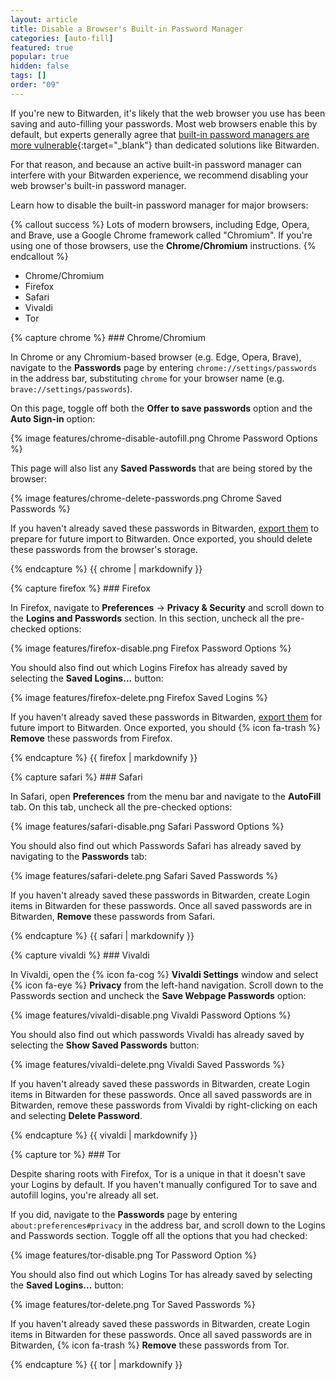 ```yaml
---
layout: article
title: Disable a Browser's Built-in Password Manager
categories: [auto-fill]
featured: true
popular: true
hidden: false
tags: []
order: "09"
---
```


If you're new to Bitwarden, it's likely that the web browser you use has been saving and auto-filling your passwords. Most web browsers enable this by default, but experts generally agree that [built-in password managers are more vulnerable](https://www.wired.com/2016/08/browser-password-manager-probably-isnt-enough/){:target="\_blank"} than dedicated solutions like Bitwarden.

For that reason, and because an active built-in password manager can interfere with your Bitwarden experience, we recommend disabling your web browser's built-in password manager.

Learn how to disable the built-in password manager for major browsers:

{% callout success %}
Lots of modern browsers, including Edge, Opera, and Brave, use a Google Chrome framework called "Chromium". If you're using one of those browsers, use the **Chrome/Chromium** instructions.
{% endcallout %}

<ul class="nav nav-tabs" id="myTab" role="tablist">
  <li class="nav-item" id="tab" role="presentation">
    <a class="nav-link active" id="chrometab" data-bs-toggle="tab" data-target="#chrome" role="tab" aria-controls="chrome" aria-selected="true">Chrome/Chromium</a>
  </li>
  <li class="nav-item" id="tab" role="presentation">
    <a class="nav-link" id="firefoxtab" data-bs-toggle="tab" data-target="#firefox" role="tab" aria-controls="firefox" aria-selected="false">Firefox</a>
  </li>
  <li class="nav-item" id="tab" role="presentation">
    <a class="nav-link" id="safaritab" data-bs-toggle="tab" data-target="#safari" role="tab" aria-controls="safari" aria-selected="false">Safari</a>
  </li>
  <li class="nav-item" id="tab" role="presentation">
    <a class="nav-link" id="vivalditab" data-bs-toggle="tab" data-target="#vivaldi" role="tab" aria-controls="vivaldi" aria-selected="false">Vivaldi</a>
  </li>
  <li class="nav-item" id="tab" role="presentation">
    <a class="nav-link" id="tortab" data-bs-toggle="tab" data-target="#tor" role="tab" aria-controls="tor" aria-selected="false">Tor</a>
  </li>
</ul>

<div class="tab-content" id="clientsContent">
  <div class="tab-pane show active" id="chrome" role="tabpanel" aria-labelledby="chrometab">
{% capture chrome %}
### Chrome/Chromium

In Chrome or any Chromium-based browser (e.g. Edge, Opera, Brave), navigate to the **Passwords** page by entering `chrome://settings/passwords` in the address bar, substituting `chrome` for your browser name (e.g. `brave://settings/passwords`).

On this page, toggle off both the **Offer to save passwords** option and the **Auto Sign-in** option:

{% image features/chrome-disable-autofill.png Chrome Password Options %}

This page will also list any **Saved Passwords** that are being stored by the browser:

{% image features/chrome-delete-passwords.png Chrome Saved Passwords %}

If you haven't already saved these passwords in Bitwarden, [export them]({{site.baseurl}}/article/import-from-chrome/#export-from-chrome) to prepare for future import to Bitwarden. Once exported, you should delete these passwords from the browser's storage.

{% endcapture %}
{{ chrome | markdownify }}
  </div>
  <div class="tab-pane" id="firefox" role="tabpanel" aria-labelledby="firefoxtab">
{% capture firefox %}
### Firefox

In Firefox, navigate to **Preferences** &rarr; **Privacy & Security** and scroll down to the **Logins and Passwords** section. In this section, uncheck all the pre-checked options:

{% image features/firefox-disable.png Firefox Password Options %}

You should also find out which Logins Firefox has already saved by selecting the **Saved Logins...** button:

{% image features/firefox-delete.png Firefox Saved Logins %}

If you haven't already saved these passwords in Bitwarden, [export them]({{site.baseurl}}/article/import-from-firefox/) for future import to Bitwarden. Once exported, you should {% icon fa-trash %} **Remove** these passwords from Firefox.

{% endcapture %}
{{ firefox | markdownify }}
  </div>
  <div class="tab-pane" id="safari" role="tabpanel" aria-labelledby="safaritab">
{% capture safari %}
### Safari

In Safari, open **Preferences** from the menu bar and navigate to the **AutoFill** tab. On this tab, uncheck all the pre-checked options:

{% image features/safari-disable.png Safari Password Options %}

You should also find out which Passwords Safari has already saved by navigating to the **Passwords** tab:

{% image features/safari-delete.png Safari Saved Passwords %}

If you haven't already saved these passwords in Bitwarden, create Login items in Bitwarden for these passwords. Once all saved passwords are in Bitwarden, **Remove** these passwords from Safari.

{% endcapture %}
{{ safari | markdownify }}
  </div>
  <div class="tab-pane" id="vivaldi" role="tabpanel" aria-labelledby="vivalditab">
{% capture vivaldi %}
### Vivaldi

In Vivaldi, open the {% icon fa-cog %} **Vivaldi Settings** window and select {% icon fa-eye %} **Privacy** from the left-hand navigation. Scroll down to the Passwords section and uncheck the **Save Webpage Passwords** option:

{% image features/vivaldi-disable.png Vivaldi Password Options %}

You should also find out which passwords Vivaldi has already saved by selecting the **Show Saved Passwords** button:

{% image features/vivaldi-delete.png Vivaldi Saved Passwords %}

If you haven't already saved these passwords in Bitwarden, create Login items in Bitwarden for these passwords. Once all saved passwords are in Bitwarden, remove these passwords from Vivaldi by right-clicking on each and selecting **Delete Password**.

{% endcapture %}
{{ vivaldi | markdownify }}
  </div>
  <div class="tab-pane" id="tor" role="tabpanel" aria-labelledby="tortab">
{% capture tor %}
### Tor

Despite sharing roots with Firefox, Tor is a unique in that it doesn't save your Logins by default. If you haven't manually configured Tor to save and autofill logins, you're already all set.

If you did, navigate to the **Passwords** page by entering `about:preferences#privacy` in the address bar, and scroll down to the Logins and Passwords section. Toggle off all the options that you had checked:

{% image features/tor-disable.png Tor Password Option %}

You should also find out which Logins Tor has already saved by selecting the **Saved Logins...** button:

{% image features/tor-delete.png Tor Saved Passwords %}

If you haven't already saved these passwords in Bitwarden, create Login items in Bitwarden for these passwords. Once all saved passwords are in Bitwarden, {% icon fa-trash %} **Remove** these passwords from Tor.

{% endcapture %}
{{ tor | markdownify }}
  </div>
</div>
